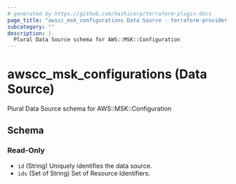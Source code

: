```yaml
---
# generated by https://github.com/hashicorp/terraform-plugin-docs
page_title: "awscc_msk_configurations Data Source - terraform-provider-awscc"
subcategory: ""
description: |-
  Plural Data Source schema for AWS::MSK::Configuration
---
```


# awscc_msk_configurations (Data Source)

Plural Data Source schema for AWS::MSK::Configuration



<!-- schema generated by tfplugindocs -->
## Schema

### Read-Only

- `id` (String) Uniquely identifies the data source.
- `ids` (Set of String) Set of Resource Identifiers.



